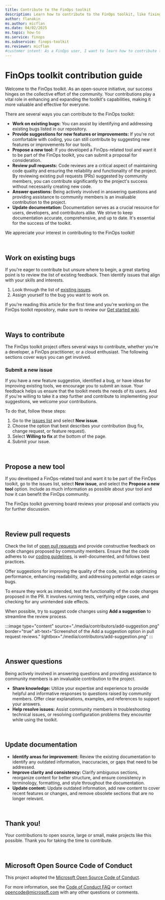 ```yaml
---
title: Contribute to the FinOps toolkit
description: Learn how to contribute to the FinOps toolkit, like fixing bugs, suggest new features, review pull requests, and update documentation.
author: flanakin
ms.author: micflan
ms.date: 04/02/2025
ms.topic: how-to
ms.service: finops
ms.subservice: finops-toolkit
ms.reviewer: micflan
#customer intent: As a FinOps user, I want to learn how to contribute to the FinOps toolkit by fixing bugs, suggesting new features, reviewing pull requests, and updating documentation.
---
```


# FinOps toolkit contribution guide

Welcome to the FinOps toolkit. As an open-source initiative, our success hinges on the collective effort of the community. Your contributions play a vital role in enhancing and expanding the toolkit's capabilities, making it more valuable and effective for everyone.

There are several ways you can contribute to the FinOps toolkit:

- **Work on existing bugs:** You can assist by identifying and addressing existing bugs listed in our repository. 
- **Provide suggestions for new features or improvements:** If you're not comfortable with coding, you can still contribute by suggesting new features or improvements for our tools.
- **Propose a new tool:** If you developed a FinOps-related tool and want it to be part of the FinOps toolkit, you can submit a proposal for consideration.
- **Review pull requests:** Code reviews are a critical aspect of maintaining code quality and ensuring the reliability and functionality of the project. By reviewing existing pull requests (PRs) suggested by community members, you can contribute significantly to the project's success without necessarily creating new code.
- **Answer questions:** Being actively involved in answering questions and providing assistance to community members is an invaluable contribution to the project.
- **Update documentation:** Documentation serves as a crucial resource for users, developers, and contributors alike. We strive to keep documentation accurate, comprehensive, and up to date. It's essential for the success of the toolkit.

We appreciate your interest in contributing to the FinOps toolkit!

<br>

## Work on existing bugs

If you're eager to contribute but unsure where to begin, a great starting point is to review the list of existing feedback. Then identify issues that align with your skills and interests.

1. Look through the list of [existing issues](https://github.com/microsoft/finops-toolkit/issues).
2. Assign yourself to the bug you want to work on.

If you're reading this article for the first time and you're working on the FinOps toolkit repository, make sure to review our [Get started wiki](https://github.com/microsoft/finops-toolkit/wiki#-get-started).

<br>

## Ways to contribute

The FinOps toolkit project offers several ways to contribute, whether you're a developer, a FinOps practitioner, or a cloud enthusiast. The following sections cover ways you can get involved.

### Submit a new issue

If you have a new feature suggestion, identified a bug, or have ideas for improving existing tools, we encourage you to submit an issue. Your feedback helps us ensure that the toolkit meets the needs of its users. And if you're willing to take it a step further and contribute to implementing your suggestions, we welcome your contributions.

To do that, follow these steps: 

1. Go to the [issues list](https://github.com/microsoft/finops-toolkit/issues) and select **New issue**.
2. Choose the option that best describes your contribution (bug fix, change request, or feature request).
3. Select **Willing to fix** at the bottom of the page.
4. Submit your issue.

<br>

## Propose a new tool

If you developed a FinOps-related tool and want it to be part of the FinOps toolkit, go to the issues list, select **New issue**, and select the **Propose a new tool** option. Include as much information as possible about your tool and how it can benefit the FinOps community.

The FinOps toolkit governing board reviews your proposal and contacts you for further discussion.

<br>

## Review pull requests

Check the list of [open pull requests](https://github.com/microsoft/finops-toolkit/pulls) and provide constructive feedback on code changes proposed by community members. Ensure that the code adheres to our [coding guidelines](https://github.com/microsoft/finops-toolkit/wiki/Coding-guidelines), is well-documented, and follows best practices.

Offer suggestions for improving the quality of the code, such as optimizing performance, enhancing readability, and addressing potential edge cases or bugs.

To ensure they work as intended, test the functionality of the code changes proposed in the PR. It involves running tests, verifying edge cases, and checking for any unintended side effects.

When possible, try to suggest code changes using **Add a suggestion** to streamline the review process.

:::image type="content" source="./media/contributors/add-suggestion.png" border="true" alt-text="Screenshot of the Add a suggestion option in pull request reviews." lightbox="./media/contributors/add-suggestion.png" :::

<br>

## Answer questions

Being actively involved in answering questions and providing assistance to community members is an invaluable contribution to the project.

- **Share knowledge:** Utilize your expertise and experience to provide helpful and informative responses to questions raised by community members. Offer clear explanations, examples, and references to support your answers.
- **Help resolve issues:** Assist community members in troubleshooting technical issues, or resolving configuration problems they encounter while using the toolkit.

<br>

## Update documentation

- **Identify areas for improvement:** Review the existing documentation to identify any outdated information, inaccuracies, or gaps that need to be addressed.
- **Improve clarity and consistency:** Clarify ambiguous sections, reorganize content for better structure, and ensure consistency in terminology, formatting, and style throughout the documentation.
- **Update content:** Update outdated information, add new content to cover recent features or changes, and remove obsolete sections that are no longer relevant.

<br>

## Thank you! <!-- markdownlint-disable-line single-h1 -->

Your contributions to open source, large or small, make projects like this possible. Thank you for taking the time to contribute.

<br>

## Microsoft Open Source Code of Conduct

This project adopted the [Microsoft Open Source Code of Conduct](https://opensource.microsoft.com/codeofconduct/).

For more information, see the [Code of Conduct FAQ](https://opensource.microsoft.com/codeofconduct/faq/)
or contact [opencode@microsoft.com](mailto:opencode@microsoft.com) with any other questions or comments.


